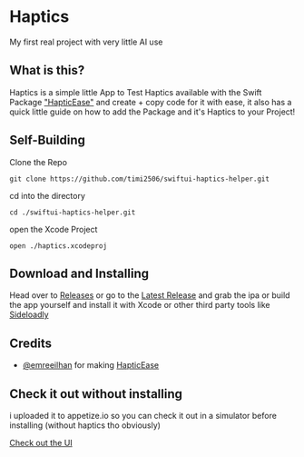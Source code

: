 # Haptics
My first real project with very little AI use

## What is this?
Haptics is a simple little App to Test Haptics available with the Swift Package ["HapticEase"](https://github.com/emreeilhan/HapticEase)
and create + copy code for it with ease, it also has a quick little guide on how to add the Package and it's Haptics to your Project!

## Self-Building

Clone the Repo

```git clone https://github.com/timi2506/swiftui-haptics-helper.git```

cd into the directory

```cd ./swiftui-haptics-helper.git```

open the Xcode Project

```open ./haptics.xcodeproj```

## Download and Installing
Head over to [Releases](https://github.com/timi2506/swiftui-haptics-helper/releases) or go to the [Latest Release](https://github.com/timi2506/swiftui-haptics-helper/releases/latest) and grab the ipa or build the app yourself and install it with Xcode or other third party tools like [Sideloadly](https://sideloadly.io)

## Credits
- [@emreeilhan](https://github.com/emreeilhan/) for making [HapticEase](https://github.com/emreeilhan/HapticEase)

## Check it out without installing
i uploaded it to appetize.io so you can check it out in a simulator before installing (without haptics tho obviously)

[Check out the UI](https://appetize.io/app/b_twpgjjesyp3lydvckrpnkurofa)
